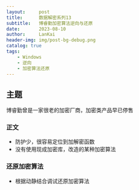```yaml
---
layout:     post
title:      数据解密系列13
subtitle:   博睿勤加密算法逆向与还原
date:       2023-08-10
author:     LanKai
header-img: img/post-bg-debug.png
catalog: true
tags:
    - Windows
    - 逆向
    - 加密算法还原
---
```



## 主题
博睿勤曾是一家很老的加密厂商，加密类产品早已停售

### 正文
- 防护少，很容易定位到加解密函数
- 没有使用现成加密库，改造的某种加密算法

### 还原加密算法
- 根据动静结合调试还原加密算法
